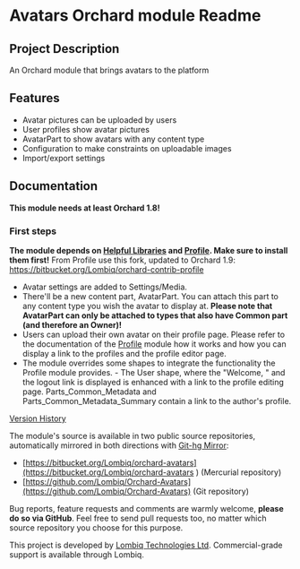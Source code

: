 # Avatars Orchard module Readme



## Project Description

An Orchard module that brings avatars to the platform


## Features

- Avatar pictures can be uploaded by users
- User profiles show avatar pictures
- AvatarPart to show avatars with any content type
- Configuration to make constraints on uploadable images
- Import/export settings


## Documentation

**This module needs at least Orchard 1.8!**

### First steps

**The module depends on [Helpful Libraries](https://gallery.orchardproject.net/List/Modules/Orchard.Module.Piedone.HelpfulLibraries) and [Profile](https://orchardprofile.codeplex.com/). Make sure to install them first!** From Profile use this fork, updated to Orchard 1.9: https://bitbucket.org/Lombiq/orchard-contrib-profile

- Avatar settings are added to Settings/Media.
- There'll be a new content part, AvatarPart. You can attach this part to any content type you wish the avatar to display at. **Please note that AvatarPart can only be attached to types that also have Common part (and therefore an Owner)!**
- Users can upload their own avatar on their profile page. Please refer to the documentation of the [Profile](http://orchardprofile.codeplex.com/) module how it works and how you can display a link to the profiles and the profile editor page.
- The module overrides some shapes to integrate the functionality the Profile module provides. - The User shape, where the "Welcome, <UserName>" and the logout link is displayed is enhanced with a link to the profile editing page. Parts_Common_Metadata and Parts_Common_Metadata_Summary contain a link to the author's profile.

[Version History](Docs/VersionHistory.md)

The module's source is available in two public source repositories, automatically mirrored in both directions with [Git-hg Mirror](https://githgmirror.com):

- [https://bitbucket.org/Lombiq/orchard-avatars](https://bitbucket.org/Lombiq/orchard-avatars	) (Mercurial repository)
- [https://github.com/Lombiq/Orchard-Avatars](https://github.com/Lombiq/Orchard-Avatars) (Git repository)

Bug reports, feature requests and comments are warmly welcome, **please do so via GitHub**.
Feel free to send pull requests too, no matter which source repository you choose for this purpose.

This project is developed by [Lombiq Technologies Ltd](http://lombiq.com/). Commercial-grade support is available through Lombiq.